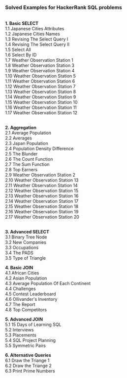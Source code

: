 <h3><strong>Solved Examples for HackerRank SQL problems</h3></strong>
  </br>
  <strong>1. Basic SELECT </strong></br>
    1.1  Japanese Cities Attributes </br>
    1.2  Japanese Cities Names </br>
    1.3  Revising The Select Query I </br>
    1.4  Revising The Select Query II	</br>
    1.5  Select All	</br>
    1.6  Select By ID	</br>
    1.7  Weather Observation Station 1</br>
    1.8  Weather Observation Station 3</br>
    1.9  Weather Observation Station 4</br>
    1.10  Weather Observation Station 5</br>
    1.11  Weather Observation Station 6</br>
    1.12  Weather Observation Station 7</br>
    1.13  Weather Observation Station 8</br>
    1.14  Weather Observation Station 9</br>
    1.15  Weather Observation Station 10</br>
    1.16  Weather Observation Station 11</br>
    1.17  Weather Observation Station 12</br>
  </br>  
  
  <strong>2. Aggregation </strong></br>
    2.1  Average Population </br>
    2.2  Averages </br>
    2.3  Japan Population </br>
    2.4  Population Density Difference	</br>
    2.5  The Blunder	</br>
    2.6  The Count Function	</br>
    2.7  The Sum Function </br>
    2.8  Top Earners </br>
    2.9  Weather Observation Station 2</br>
    2.10  Weather Observation Station 13</br>
    2.11  Weather Observation Station 14</br>
    2.12  Weather Observation Station 15</br>
    2.13  Weather Observation Station 16</br>
    2.14  Weather Observation Station 17</br>
    2.15  Weather Observation Station 18</br>
    2.16  Weather Observation Station 19</br>
    2.17  Weather Observation Station 20</br>
  </br> 
  
  <strong>3. Advanced SELECT </strong></br>
    3.1  Binary Tree Node </br>
    3.2  New Companies </br>
    3.3  Occupations </br>
    3.4  The PADS	</br>
    3.5  Type of Triangle	</br>
    
  <strong>4. Basic JOIN </strong></br>
    4.1  African Cities </br>
    4.2  Asian Population </br>
    4.3  Average Population Of Each Continent</br>
    4.4  Challenges</br>
    4.5  Contest Leaderboard</br>
    4.6  Ollivander's Inventory</br>
    4.7  The Report</br>
    4.8  Top Competitors</br>
    
   <strong>5. Advanced JOIN </strong></br>
    5.1  15 Days of Learning SQL </br>
    5.2  Interviews </br>
    5.3  Placements </br>
    5.4  SQL Project Planning	</br>
    5.5  Symmetric Pairs	</br>
   
   <strong>6. Alternative Queries </strong></br>
    6.1  Draw the Triange 1 </br>
    6.2  Draw the Triange 2 </br>
    6.3  Print Prime Numbers </br>
  

